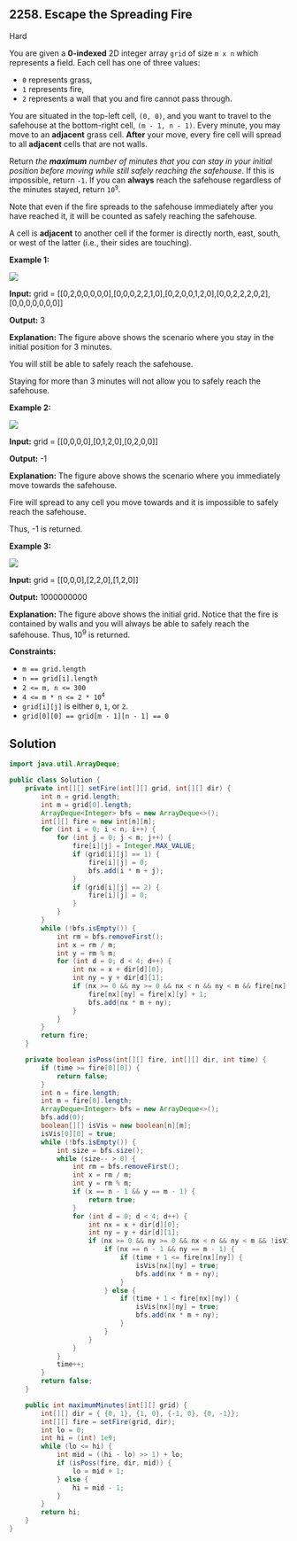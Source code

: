 ## 2258\. Escape the Spreading Fire

Hard

You are given a **0-indexed** 2D integer array `grid` of size `m x n` which represents a field. Each cell has one of three values:

*   `0` represents grass,
*   `1` represents fire,
*   `2` represents a wall that you and fire cannot pass through.

You are situated in the top-left cell, `(0, 0)`, and you want to travel to the safehouse at the bottom-right cell, `(m - 1, n - 1)`. Every minute, you may move to an **adjacent** grass cell. **After** your move, every fire cell will spread to all **adjacent** cells that are not walls.

Return _the **maximum** number of minutes that you can stay in your initial position before moving while still safely reaching the safehouse_. If this is impossible, return `-1`. If you can **always** reach the safehouse regardless of the minutes stayed, return <code>10<sup>9</sup></code>.

Note that even if the fire spreads to the safehouse immediately after you have reached it, it will be counted as safely reaching the safehouse.

A cell is **adjacent** to another cell if the former is directly north, east, south, or west of the latter (i.e., their sides are touching).

**Example 1:**

![](https://assets.leetcode.com/uploads/2022/03/10/ex1new.jpg)

**Input:** grid = \[\[0,2,0,0,0,0,0],[0,0,0,2,2,1,0],[0,2,0,0,1,2,0],[0,0,2,2,2,0,2],[0,0,0,0,0,0,0]]

**Output:** 3

**Explanation:** The figure above shows the scenario where you stay in the initial position for 3 minutes.

You will still be able to safely reach the safehouse.

Staying for more than 3 minutes will not allow you to safely reach the safehouse.

**Example 2:**

![](https://assets.leetcode.com/uploads/2022/03/10/ex2new2.jpg)

**Input:** grid = \[\[0,0,0,0],[0,1,2,0],[0,2,0,0]]

**Output:** -1

**Explanation:** The figure above shows the scenario where you immediately move towards the safehouse.

Fire will spread to any cell you move towards and it is impossible to safely reach the safehouse.

Thus, -1 is returned.

**Example 3:**

![](https://assets.leetcode.com/uploads/2022/03/10/ex3new.jpg)

**Input:** grid = \[\[0,0,0],[2,2,0],[1,2,0]]

**Output:** 1000000000

**Explanation:** The figure above shows the initial grid. Notice that the fire is contained by walls and you will always be able to safely reach the safehouse. Thus, 10<sup>9</sup> is returned. 

**Constraints:**

*   `m == grid.length`
*   `n == grid[i].length`
*   `2 <= m, n <= 300`
*   <code>4 <= m * n <= 2 * 10<sup>4</sup></code>
*   `grid[i][j]` is either `0`, `1`, or `2`.
*   `grid[0][0] == grid[m - 1][n - 1] == 0`

## Solution

```java
import java.util.ArrayDeque;

public class Solution {
    private int[][] setFire(int[][] grid, int[][] dir) {
        int n = grid.length;
        int m = grid[0].length;
        ArrayDeque<Integer> bfs = new ArrayDeque<>();
        int[][] fire = new int[n][m];
        for (int i = 0; i < n; i++) {
            for (int j = 0; j < m; j++) {
                fire[i][j] = Integer.MAX_VALUE;
                if (grid[i][j] == 1) {
                    fire[i][j] = 0;
                    bfs.add(i * m + j);
                }
                if (grid[i][j] == 2) {
                    fire[i][j] = 0;
                }
            }
        }
        while (!bfs.isEmpty()) {
            int rm = bfs.removeFirst();
            int x = rm / m;
            int y = rm % m;
            for (int d = 0; d < 4; d++) {
                int nx = x + dir[d][0];
                int ny = y + dir[d][1];
                if (nx >= 0 && ny >= 0 && nx < n && ny < m && fire[nx][ny] == Integer.MAX_VALUE) {
                    fire[nx][ny] = fire[x][y] + 1;
                    bfs.add(nx * m + ny);
                }
            }
        }
        return fire;
    }

    private boolean isPoss(int[][] fire, int[][] dir, int time) {
        if (time >= fire[0][0]) {
            return false;
        }
        int n = fire.length;
        int m = fire[0].length;
        ArrayDeque<Integer> bfs = new ArrayDeque<>();
        bfs.add(0);
        boolean[][] isVis = new boolean[n][m];
        isVis[0][0] = true;
        while (!bfs.isEmpty()) {
            int size = bfs.size();
            while (size-- > 0) {
                int rm = bfs.removeFirst();
                int x = rm / m;
                int y = rm % m;
                if (x == n - 1 && y == m - 1) {
                    return true;
                }
                for (int d = 0; d < 4; d++) {
                    int nx = x + dir[d][0];
                    int ny = y + dir[d][1];
                    if (nx >= 0 && ny >= 0 && nx < n && ny < m && !isVis[nx][ny]) {
                        if (nx == n - 1 && ny == m - 1) {
                            if (time + 1 <= fire[nx][ny]) {
                                isVis[nx][ny] = true;
                                bfs.add(nx * m + ny);
                            }
                        } else {
                            if (time + 1 < fire[nx][ny]) {
                                isVis[nx][ny] = true;
                                bfs.add(nx * m + ny);
                            }
                        }
                    }
                }
            }
            time++;
        }
        return false;
    }

    public int maximumMinutes(int[][] grid) {
        int[][] dir = { {0, 1}, {1, 0}, {-1, 0}, {0, -1}};
        int[][] fire = setFire(grid, dir);
        int lo = 0;
        int hi = (int) 1e9;
        while (lo <= hi) {
            int mid = ((hi - lo) >> 1) + lo;
            if (isPoss(fire, dir, mid)) {
                lo = mid + 1;
            } else {
                hi = mid - 1;
            }
        }
        return hi;
    }
}
```